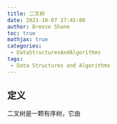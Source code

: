 ```yaml
---
title: 二叉树
date: 2021-10-07 17:45:00
author: Breeze Shane
toc: true
mathjax: true
categories:
 - DataStructuresAndAlgorithms
tags:
 - Data Structures and Algorithms
---
```


## 定义

二叉树是一颗有序树，它由
